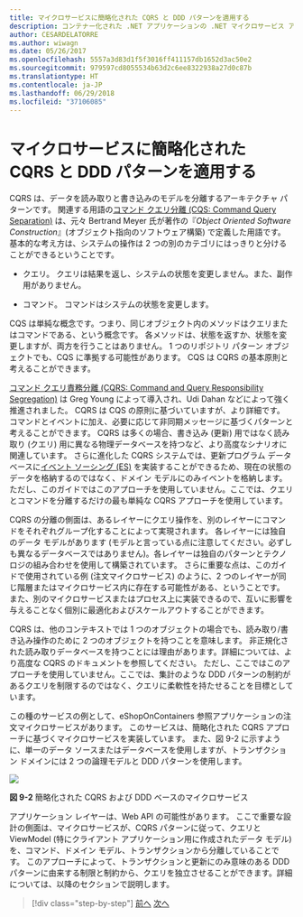 ```yaml
---
title: マイクロサービスに簡略化された CQRS と DDD パターンを適用する
description: コンテナー化された .NET アプリケーションの .NET マイクロサービス アーキテクチャ | マイクロサービスに簡略化された CQRS と DDD パターンを適用する
author: CESARDELATORRE
ms.author: wiwagn
ms.date: 05/26/2017
ms.openlocfilehash: 5557a3d83d1f5f3016ff411157db1652d3ac50e2
ms.sourcegitcommit: 979597cd8055534b63d2c6ee8322938a27d0c87b
ms.translationtype: HT
ms.contentlocale: ja-JP
ms.lasthandoff: 06/29/2018
ms.locfileid: "37106085"
---
```

# <a name="applying-simplified-cqrs-and-ddd-patterns-in-a-microservice"></a>マイクロサービスに簡略化された CQRS と DDD パターンを適用する

CQRS は、データを読み取りと書き込みのモデルを分離するアーキテクチャ パターンです。 関連する用語の[コマンド クエリ分離 (CQS: Command Query Separation)](https://martinfowler.com/bliki/CommandQuerySeparation.html) は、元々 Bertrand Meyer 氏が著作の『*Object Oriented Software Construction*』(オブジェクト指向のソフトウェア構築) で定義した用語です。 基本的な考え方は、システムの操作は 2 つの別のカテゴリにはっきりと分けることができるということです。

-   クエリ。 クエリは結果を返し、システムの状態を変更しません。また、副作用がありません。

-   コマンド。 コマンドはシステムの状態を変更します。

CQS は単純な概念です。つまり、同じオブジェクト内のメソッドはクエリまたはコマンドである、という概念です。 各メソッドは、状態を返すか、状態を変更しますが、両方を行うことはありません。 1 つのリポジトリ パターン オブジェクトでも、CQS に準拠する可能性があります。 CQS は CQRS の基本原則と考えることができます。

[コマンド クエリ責務分離 (CQRS: Command and Query Responsibility Segregation)](https://martinfowler.com/bliki/CQRS.html) は Greg Young によって導入され、Udi Dahan などによって強く推進されました。 CQRS は CQS の原則に基づいていますが、より詳細です。 コマンドとイベントに加え、必要に応じて非同期メッセージに基づくパターンと考えることができます。 CQRS は多くの場合、書き込み (更新) 用ではなく読み取り (クエリ) 用に異なる物理データベースを持つなど、より高度なシナリオに関連しています。 さらに進化した CQRS システムでは、更新プログラム データベースに[イベント ソーシング (ES)](http://codebetter.com/gregyoung/2010/02/20/why-use-event-sourcing/) を実装することができるため、現在の状態のデータを格納するのではなく、ドメイン モデルにのみイベントを格納します。 ただし、このガイドではこのアプローチを使用していません。ここでは、クエリとコマンドを分離するだけの最も単純な CQRS アプローチを使用しています。

CQRS の分離の側面は、あるレイヤーにクエリ操作を、別のレイヤーにコマンドをそれぞれグループ化することによって実現されます。 各レイヤーには独自のデータ モデルがあります (モデルと言っている点に注意してください。必ずしも異なるデータベースではありません)。各レイヤーは独自のパターンとテクノロジの組み合わせを使用して構築されています。 さらに重要な点は、このガイドで使用されている例 (注文マイクロサービス) のように、2 つのレイヤーが同じ階層またはマイクロサービス内に存在する可能性がある、ということです。 また、別のマイクロサービスまたはプロセス上に実装できるので、互いに影響を与えることなく個別に最適化およびスケールアウトすることができます。

CQRS は、他のコンテキストでは 1 つのオブジェクトの場合でも、読み取り/書き込み操作のために 2 つのオブジェクトを持つことを意味します。 非正規化された読み取りデータベースを持つことには理由があります。詳細については、より高度な CQRS のドキュメントを参照してください。 ただし、ここではこのアプローチを使用していません。ここでは、集計のような DDD パターンの制約があるクエリを制限するのではなく、クエリに柔軟性を持たせることを目標としています。

この種のサービスの例として、eShopOnContainers 参照アプリケーションの注文マイクロサービスがあります。 このサービスは、簡略化された CQRS アプローチに基づくマイクロサービスを実装しています。 また、図 9-2 に示すように、単一のデータ ソースまたはデータベースを使用しますが、トランザクション ドメインには 2 つの論理モデルと DDD パターンを使用します。

![](./media/image2.png)

**図 9-2** 簡略化された CQRS および DDD ベースのマイクロサービス

アプリケーション レイヤーは、Web API の可能性があります。 ここで重要な設計の側面は、マイクロサービスが、CQRS パターンに従って、クエリと ViewModel (特にクライアント アプリケーション用に作成されたデータ モデル) を、コマンド、ドメイン モデル、トランザクションから分離していることです。 このアプローチによって、トランザクションと更新にのみ意味のある DDD パターンに由来する制限と制約から、クエリを独立させることができます。詳細については、以降のセクションで説明します。


>[!div class="step-by-step"]
[前へ](index.md)
[次へ](eshoponcontainers-cqrs-ddd-microservice.md)
